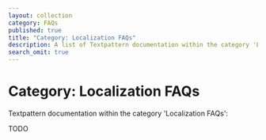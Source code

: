 ```yaml
---
layout: collection
category: FAQs
published: true
title: "Category: Localization FAQs"
description: A list of Textpattern documentation within the category 'Localization FAQs'.
search_omit: true
---
```


# Category: Localization FAQs

Textpattern documentation within the category 'Localization FAQs':

TODO
